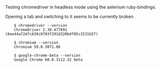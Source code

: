 Testing chromedriver in headless mode using the selenium ruby-bindings.

Opening a tab and switching to it seems to be currently broken.

        $ chromedriver --version
        ChromeDriver 2.30.477691 (6ee44a7247c639c0703f291d320bdf05c1531b57)

        $ chromium --version
        Chromium 59.0.3071.86

        $ google-chrome-beta --version
        Google Chrome 60.0.3112.32 beta
